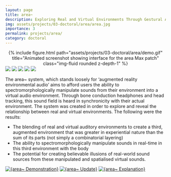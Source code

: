 ```yaml
---
layout: page
title: area~
description: Exploring Real and Virtual Environments Through Gestural Ambisonics and Audio Augmented Reality (2020)
img: assets/projects/03-doctoral/area/area.jpg
importance: 3
permalink: projects/area/
category: doctoral
---
```



<div class="row">
    <div class="col-sm mt-1 mt-md-0" align="center">
        {% include figure.html path="assets/projects/03-doctoral/area/demo.gif" title="Animated screenshot showing interface for the area Max patch" class="img-fluid rounded z-depth-1" %}
    </div>
</div>
<div class="caption">
    <a href="https://support.apple.com/macos"><img src="https://img.shields.io/badge/Platform-Mac-yellow?style=flat-square&logo=apple"></a>
    <a href="https://cycling74.com/products/max"><img src="https://img.shields.io/badge/Environment-Max-orange?style=flat-square&logo=max&logoColor=white"></a>
    <a href="https://doi.org/10.21428/66f840a4.b74711a8"><img src="https://img.shields.io/badge/Publication-SonicScope-green?style=flat-square&logo=readthedocs&logoColor=white"></a>
    <a href="https://github.com/sambilbow/area/wiki"><img src="https://img.shields.io/badge/Guide-Wiki-red?style=flat-square&logo=todoist&logoColor=white"></a>
    <a href="https://github.com/sambilbow/area/"><img src="https://img.shields.io/badge/Code-GitHub-blue?style=flat-square&logo=github&logoColor=white"></a>
</div>

The area~ system, which stands loosely for ‘augmented reality environmental audio’ aims to afford users the ability to spectromorphologically manipulate sounds from their environment into a virtual audio environment. Through bone conduction headphones and head tracking, this sound field is heard in synchronicity with their actual environment. The system was created in order to explore and reveal the relationship between real and virtual environments. The following were the results:

- The blending of real and virtual auditory environments to create a third, augmented environment that was greater in experiential nature than the sum of its parts (not simply a combinatorial layering)
- The ability to spectromorphologically manipulate sounds in real-time in this third environment with the body
- The potential for creating believable illusions of real-world sound sources from these manipulated and spatialised virtual sounds.



[![{area~ Demonstration}](https://ytcards.demolab.com/?id=SPd-f2EXuIQ&title=area~+Demonstration&lang=en&timestamp=1594834740&background_color=%230d1117&title_color=%23ffffff&stats_color=%23dedede&width=250&duration=157 "area~ Demonstration")](https://www.youtube.com/watch?v=SPd-f2EXuIQ)
[![{area~ Update}](https://ytcards.demolab.com/?id=rhtrAERxFQQ&title=area~+Update&lang=en&timestamp=1589564340&background_color=%230d1117&title_color=%23ffffff&stats_color=%23dedede&width=250&duration=249 "area~ Update")](https://www.youtube.com/watch?v=rhtrAERxFQQ)
[![{area~ Explanation}](https://ytcards.demolab.com/?id=iZRcBhC13_4&title=area~+Explanation&lang=en&timestamp=1584293940&background_color=%230d1117&title_color=%23ffffff&stats_color=%23dedede&width=250&duration=289 "area~ Explanation")](https://www.youtube.com/watch?v=iZRcBhC13_4)


<!-- 
### Citation
Bilbow, S. (2021). The area~ System: Exploring Real and Virtual Environments Through Gestural Ambisonics and Audio Augmented Reality. Sonic Scope: New Approaches to Audiovisual Culture. https://doi.org/10.21428/66f840a4.b74711a8

or [with BibTeX](citation.bib) -->
